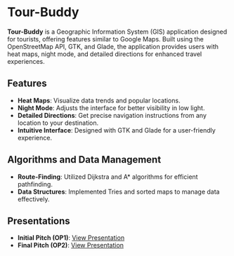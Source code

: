 # Tour-Buddy

**Tour-Buddy** is a Geographic Information System (GIS) application designed for tourists, offering features similar to Google Maps. Built using the OpenStreetMap API, GTK, and Glade, the application provides users with heat maps, night mode, and detailed directions for enhanced travel experiences.

## Features

- **Heat Maps**: Visualize data trends and popular locations.
- **Night Mode**: Adjusts the interface for better visibility in low light.
- **Detailed Directions**: Get precise navigation instructions from any location to your destination.
- **Intuitive Interface**: Designed with GTK and Glade for a user-friendly experience.

## Algorithms and Data Management

- **Route-Finding**: Utilized Dijkstra and A* algorithms for efficient pathfinding.
- **Data Structures**: Implemented Tries and sorted maps to manage data effectively.

## Presentations

- **Initial Pitch (OP1)**: [View Presentation](https://docs.google.com/presentation/d/13UrnBQXqYBDQFBpF5XyFwEV9rWz1LPbatw1YjfQQKK4/edit?usp=sharing)
- **Final Pitch (OP2)**: [View Presentation](https://docs.google.com/presentation/d/17nArcfk7fPM1JCvSMcbV4GOyIX3u6yKUwZuFQTZmr2A/edit?usp=sharing)
